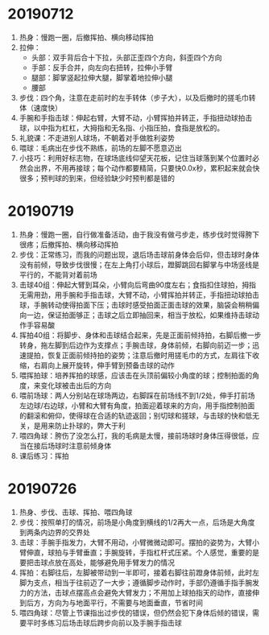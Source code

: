 # 20190712

1. 热身：慢跑一圈，后撤挥拍、横向移动挥拍
2. 拉伸：
   - 头部：双手背后合十下拉，头部正歪四个方向，斜歪四个方向
   - 手部：反手合并，向左向右扭转，拉伸小手臂
   - 腿部：脚掌竖起拉伸大腿，脚掌着地拉伸小腿
   - 腰部
3. 步伐：四个角，注意在走前时的左手转体（步子大），以及后撤时的搓毛巾转体（速度快）
4. 手腕和手指击球：伸起右臂，大臂不动，小臂挥拍并转正，手指扭动球拍击球，以中指为杠杠，大拇指和无名指、小指压拍，食指是放松的。
5. 礼貌课：不走进别人球场，不朝着对手做胜利姿势
6. 喂球：毛病出在步伐不熟练，前场的左脚不愿意迈出
7. 小技巧：利用好标志物，在球场底线仰望天花板，记住当球落到某个位置时必然会出界，不用再接球；每个动作都要精简，只要快0.0x秒，累积起来就会快很多；预判球的到来，但经验缺少时预判都是错的

# 20190719

1. 热身：慢跑一圈，自行做准备活动，由于我没有做弓步走，练步伐时觉得胯下很疼；后撤挥拍、横向移动挥拍
2. 步伐：正常练习，而我的问题出现，退后场击球前身体会后仰，但击球时身体没有前倾，导致步伐很慢；在左上角打小球后，蹬脚跳回右脚掌与中场竖线是平行的，不能背对着前场
3. 击球40组：伸起大臂到耳朵，小臂向后弯曲90度左右；食指扣住球拍，拇指无需用劲，用手腕和手指击球，大臂不动，小臂挥拍并转正，手指扭动球拍击球，手腕转动使得拍面下压；击球时感受拍面正面击球的效果，脑袋会稍稍偏向一边，保证拍面够正；击球之后立即抽回来，相当于放松，如果维持击球动作手容易酸
4. 挥拍40组：将脚步、身体和击球结合起来，先是正面前倾持拍，右脚后撤一步转身，拖左脚到后边作为支撑点；手腕击球，身体前倾，右脚向前迈一步；迅速提拍，恢复正面前倾持拍的姿势；注意后撤时用搓毛巾的方式，左肩往下收缩，右肩向上展开旋转，伸手臂到预备击球的动作
5. 喂挥拍球：培养挥拍的球感，应该击在头顶前偏较小角度的球；控制拍面的角度，来变化球被击出后的方向
6. 喂前场球：两人分别站在球场两边，右脚踩在前场线不到1/2处，伸手打前场左边球/右边球，小臂和大臂有角度，拍面迎着球来的方向，用手指控制拍面的翻滚和俯仰，使得球在合适的轨迹返回；别切球和搓球，与击球的快和低无关，是用来防止扑球的，弊大于利
7. 喂四角球：胯伤了没怎么打，我的毛病是太慢，接前场球时身体压得很低，应当在接后场球时注意前倾身体
8. 课后练习：挥拍

# 20190726

1. 热身、步伐、击球、挥拍、喂四角球
2. 步伐：按照单打的情况，前场是小角度到横线的1/2再大一点，后场是大角度到两条内边界的交界处
3. 击球：手腕手指发力，大臂不用动，小臂微微动即可。摆拍的姿势为，大臂小臂伸直，球拍与手臂垂直；手腕旋转，手指杠杆式压紧。个人感觉，重要的是要把击球点放在高处，能够避免用手臂发力的情况
4. 挥拍：右脚往后，左脚被带动到一半即可，接着右脚往前蹬身体前倾，此时左脚为支点，相当于往前迈了一大步；遵循脚步动作时，手部仍遵循手指手腕发力的方法，击球点摆高点会避免大臂发力；不用加上球拍指天的动作，直接伸到后方，方向为与地面平行，不需要与地面垂直，节省时间
5. 喂四角球：尽管上节课指出过步伐的错误，但仍然会犯下身体后倾的错误，需要平时多练习后场击球后跨步向前以及手腕手指击球